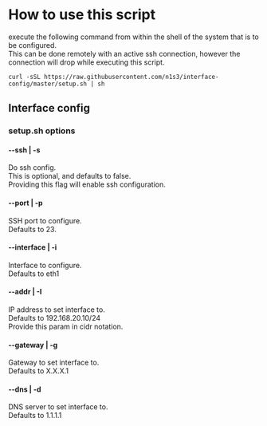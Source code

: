 # How to use this script

execute the following command from within the shell of the system that is to be configured.  
This can be done remotely with an active ssh connection, however the connection will drop while executing this script.

    curl -sSL https://raw.githubusercontent.com/n1s3/interface-config/master/setup.sh | sh

## Interface config

### setup.sh options

#### --ssh | -s

Do ssh config.  
This is optional, and defaults to false.  
Providing this flag will enable ssh configuration.  

#### --port | -p

SSH port to configure.  
Defaults to 23.  

#### --interface | -i

Interface to configure.  
Defaults to eth1  

#### --addr | -I

IP address to set interface to.  
Defaults to 192.168.20.10/24  
Provide this param in cidr notation.  

#### --gateway | -g

Gateway to set interface to.  
Defaults to X.X.X.1

#### --dns | -d

DNS server to set interface to.  
Defaults to 1.1.1.1  
